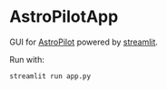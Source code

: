 # AstroPilotApp

GUI for [AstroPilot](https://github.com/AstroPilot-AI/AstroPilot.git) powered by [streamlit](https://streamlit.io).

Run with:

```
streamlit run app.py
```
